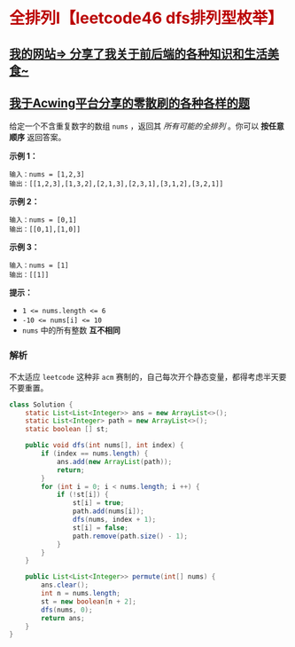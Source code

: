 # <font color='bb000'>全排列I【leetcode46 dfs排列型枚举】</font>

## [我的网站=> 分享了我关于前后端的各种知识和生活美食~](https://www.fanxy.cloud)

## [我于Acwing平台分享的零散刷的各种各样的题](https://www.acwing.com/blog/content/33005/) 

给定一个不含重复数字的数组 `nums` ，返回其 *所有可能的全排列* 。你可以 **按任意顺序** 返回答案。

 

**示例 1：**

```
输入：nums = [1,2,3]
输出：[[1,2,3],[1,3,2],[2,1,3],[2,3,1],[3,1,2],[3,2,1]]
```

**示例 2：**

```
输入：nums = [0,1]
输出：[[0,1],[1,0]]
```

**示例 3：**

```
输入：nums = [1]
输出：[[1]]
```



**提示：**

- `1 <= nums.length <= 6`
- `-10 <= nums[i] <= 10`
- `nums` 中的所有整数 **互不相同**



### 解析

不太适应 `leetcode` 这种非 `acm` 赛制的，自己每次开个静态变量，都得考虑半天要不要重置。

```java
class Solution {
    static List<List<Integer>> ans = new ArrayList<>();
    static List<Integer> path = new ArrayList<>();
    static boolean [] st;

    public void dfs(int nums[], int index) {
        if (index == nums.length) {
            ans.add(new ArrayList(path));
            return;
        }
        for (int i = 0; i < nums.length; i ++) {
            if (!st[i]) {
                st[i] = true;
                path.add(nums[i]);
                dfs(nums, index + 1);
                st[i] = false;
                path.remove(path.size() - 1);
            }
        }
    }

    public List<List<Integer>> permute(int[] nums) {
        ans.clear();
        int n = nums.length;
        st = new boolean[n + 2];
        dfs(nums, 0);
        return ans;
    }
}
```



